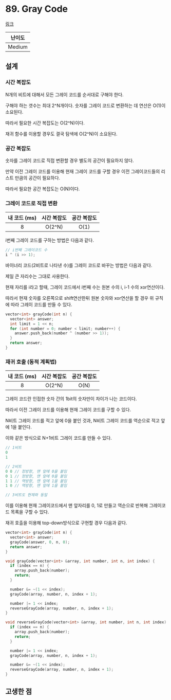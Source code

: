 # 89. Gray Code

[링크](https://leetcode.com/problems/gray-code/)

| 난이도 |
| :----: |
| Medium |

## 설계

### 시간 복잡도

N개의 비트에 대해서 모든 그레이 코드를 순서대로 구해야 한다.

구해야 하는 갯수는 최대 2^N개이다. 숫자를 그레이 코드로 변환하는 데 연산은 O(1)이 소요된다.

따라서 필요한 시간 복잡도는 O(2^N)이다.

재귀 함수를 이용할 경우도 결국 탐색에 O(2^N)이 소요된다.

### 공간 복잡도

숫자를 그레이 코드로 직접 변환할 경우 별도의 공간이 필요하지 않다.

만약 이전 그레이 코드를 이용해 현재 그레이 코드를 구할 경우 이전 그레이코드들의 리스트 만큼의 공간이 필요하다.

따라서 필요한 공간 복잡도는 O(N)이다.

### 그레이 코드로 직접 변환

| 내 코드 (ms) | 시간 복잡도 | 공간 복잡도 |
| :----------: | :---------: | :---------: |
|      8       |   O(2^N)    |    O(1)     |

i번째 그레이 코드를 구하는 방법은 다음과 같다.

```cpp
// i번째 그레이코드 수
i ^ (i >> 1);
```

바이너리 코드(2비트로 나타낸 수)를 그레이 코드로 바꾸는 방법은 다음과 같다.

제일 큰 자리수는 그대로 사용한다.

현재 자리를 i라고 할때, 그레이 코드에서 i번째 수는 원본 수의 i, i-1 수의 xor연산이다.

따라서 현재 숫자를 오른쪽으로 shift연산한뒤 원본 숫자와 xor연산을 할 경우 위 규칙에 따라 그레이 코드를 만들 수 있다.

```cpp
vector<int> grayCode(int n) {
  vector<int> answer;
  int limit = 1 << n;
  for (int number = 0; number < limit; number++) {
    answer.push_back(number ^ (number >> 1));
  }
  return answer;
}
```

### 재귀 호출 (동적 계획법)

| 내 코드 (ms) | 시간 복잡도 | 공간 복잡도 |
| :----------: | :---------: | :---------: |
|      8       |   O(2^N)    |    O(N)     |

그레이 코드란 인접한 숫자 간의 1bit의 숫자만이 차이가 나는 코드이다.

따라서 이전 그레이 코드를 이용해 현재 그레이 코드를 구할 수 있다.

N비트 그레이 코드를 적고 앞에 0을 붙인 것과, N비트 그레이 코드를 역순으로 적고 앞에 1을 붙인다.

이와 같은 방식으로 N+1비트 그레이 코드를 만들 수 있다.

```cpp
// 1비트
0
1

// 2비트
0 0 // 정방향, 맨 앞에 0을 붙임
0 1 // 정방향, 맨 앞에 0을 붙임
1 1 // 역방향, 맨 앞에 1을 붙임
1 0 // 역방향, 맨 앞에 1을 붙임

// 3비트도 현재와 동일
```

이를 이용해 현재 그레이코드에서 맨 앞자리를 0, 1로 만들고 역순으로 반복해 그레이코드 목록을 구할 수 있다.

재귀 호출을 이용해 top-down방식으로 구현할 경우 다음과 같다.

```cpp
vector<int> grayCode(int n) {
  vector<int> answer;
  grayCode(answer, 0, n, 0);
  return answer;
}

void grayCode(vector<int> &array, int number, int n, int index) {
  if (index == n) {
    array.push_back(number);
    return;
  }

  number &= ~(1 << index);
  grayCode(array, number, n, index + 1);

  number |= 1 << index;
  reverseGrayCode(array, number, n, index + 1);
}

void reverseGrayCode(vector<int> &array, int number, int n, int index) {
  if (index == n) {
    array.push_back(number);
    return;
  }

  number |= 1 << index;
  grayCode(array, number, n, index + 1);

  number &= ~(1 << index);
  reverseGrayCode(array, number, n, index + 1);
}
```

## 고생한 점
